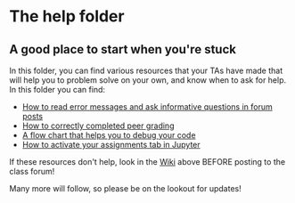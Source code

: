 # The help folder
## A good place to start when you're stuck

In this folder, you can find various resources that your TAs have made that will help you
to problem solve on your own, and know when to ask for help.  In this folder you can find:
- [How to read error messages and ask informative questions in forum posts](read_error_mes.md)
- [How to correctly completed peer grading](peer_grading_instruct.md)
- [A flow chart that helps you to debug your code](Debugging_flow_chart.pdf)
- [How to activate your assignments tab in Jupyter](act_assign_tab.md)

If these resources don't help, look in the [Wiki](wiki/) above BEFORE posting to the class forum!

Many more will follow, so please be on the lookout for updates!
